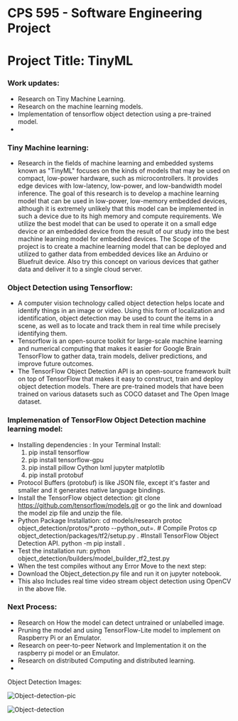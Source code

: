 # CPS 595 - Software Engineering Project

# Project Title:  TinyML
### Work updates:
 - Research on Tiny Machine Learning. 
 - Research on the machine learning models.
 - Implementation of tensorflow object detection using a pre-trained model. 
 -

### Tiny Machine learning:
 - Research in the fields of machine learning and embedded systems known as "TinyML" focuses on the kinds of models that may be used on compact, low-power hardware, such as microcontrollers. It provides edge devices with low-latency, low-power, and low-bandwidth model inference. The goal of this research is to develop a machine learning model that can be used in low-power, low-memory embedded devices, although it is extremely unlikely that this model can be implemented in such a device due to its high memory and compute requirements. We utilize the best model that can be used to operate it on a small edge device or an embedded device from the result of our study into the best machine learning model for embedded devices. The Scope of the project is to create a machine learning model that can be deployed and utilized to gather data from embedded devices like an Arduino or Bluefruit device. Also try this concept on various devices that gather data and deliver it to a single cloud server.
 

### Object Detection using Tensorflow:
 - A computer vision technology called object detection helps locate and identify things in an image or video. Using this form of localization and identification, object detection may be used to count the items in a scene, as well as to locate and track them in real time while precisely identifying them.
 - Tensorflow is an open-source toolkit for large-scale machine learning and numerical computing that makes it easier for Google Brain TensorFlow to gather data, train models, deliver predictions, and improve future outcomes.
 - The TensorFlow Object Detection API is an open-source framework built on top of TensorFlow that makes it easy to construct, train and deploy object detection models. There are pre-trained models that have been trained on various datasets such as COCO dataset and The Open Image dataset.

### Implemenation of TensorFlow Object Detection machine learning model: 
 - Installing dependencies :
      In your Terminal Install:
      1. pip install tensorflow
      2. pip install tensorflow-gpu
      3. pip install pillow Cython lxml jupyter matplotlib 
      4. pip install protobuf
 -  Protocol Buffers (protobuf) is like JSON file, except it's faster and smaller and it generates native language bindings.
 - Install the TensorFlow object detection:
    git clone https://github.com/tensorflow/models.git   or  go the link and download the model zip file and unzip the file.
 - Python Package Installation:
   cd models/research
   protoc object_detection/protos/*.proto --python_out=.   # Compile Protos
  cp object_detection/packages/tf2/setup.py .    #Install TensorFlow Object Detection API.
   python -m pip install .
 - Test the installation run:
    python object_detection/builders/model_builder_tf2_test.py
 - When the test compiles without any Error Move to the next step:
 - Download the Object_detection.py file and run it on jupyter notebook.
 - This also Includes real time video stream object detection using OpenCV in the above file.


### Next Process:
 - Research on How the model can detect untrained or unlabelled image.
 - Pruning the model and using TensorFlow-Lite model to implement on Raspberry Pi or an Emulator.
 - Research on peer-to-peer Network and Implementation it on the raspberry pi model or an Emulator.
 - Research on distributed Computing and distributed learning.
 - 

Object Detection Images:

![Object-detection-pic](Images/Object-detection1.png)

![Object-detection](Images/Object-detection2.png)



